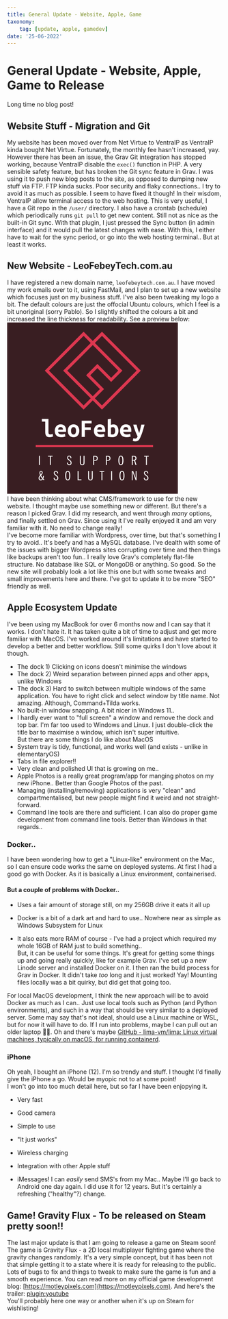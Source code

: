 ```yaml
---
title: General Update - Website, Apple, Game
taxonomy:
    tag: [update, apple, gamedev]
date: '25-06-2022'
---
```


# General Update - Website, Apple, Game to Release

Long time no blog post!

## Website Stuff - Migration and Git

My website has been moved over from Net Virtue to VentraIP as VentraIP kinda bought Net Virtue. Fortunately, the monthly fee hasn't increased, yay.  
However there has been an issue, the Grav Git integration has stopped working, because VentraIP disable the `exec()` function in PHP. A very sensible safety feature, but has broken the Git sync feature in Grav. I was using it to push new blog posts to the site, as opposed to dumping new stuff via FTP. FTP kinda sucks. Poor security and flaky connections.. I try to avoid it as much as possible.
I seem to have fixed it though! In their wisdom, VentraIP allow terminal access to the web hosting. This is very useful, I have a Git repo in the `/user/` directory. I also have a crontab (schedule) which periodically runs `git pull` to get new content. Still not as nice as the built-in Git sync. With that plugin, I just pressed the Sync button (in admin interface) and it would pull the latest changes with ease. With this, I either have to wait for the sync period, or go into the web hosting terminal.. But at least it works.

## New Website - LeoFebeyTech.com.au

I have registered a new domain name, `leofebeytech.com.au`. I have moved my work emails over to it, using FastMail, and I plan to set up a new website which focuses just on my business stuff. I've also been tweaking my logo a bit. The default colours are just the offocial Ubuntu colours, which I feel is a bit unoriginal (sorry Pablo). So I slightly shifted the colours a bit and increased the line thickness for readability. See a preview below:  
![](test-logo.png)  
I have been thinking about what CMS/framework to use for the new website. I thought maybe use something new or different. But there's a reason I picked Grav. I did my research, and went through *many* options, and finally settled on Grav. Since using it I've really enjoyed it and am very familiar with it. No need to change really!  
I've become more familiar with Wordpress, over time, but that's something I try to avoid.. It's beefy and has a MySQL database. I've dealth with some of the issues with bigger Wordpress sites corrupting over time and then things like backups aren't too fun.. I really love Grav's completely flat-file structure. No database like SQL or MongoDB or anything. So good. So the new site will probably look a lot like this one but with some tweaks and small improvements here and there. I've got to update it to be more "SEO" friendly as well.

## Apple Ecosystem Update

I've been using my MacBook for over 6 months now and I can say that it works. I don't hate it. It has taken quite a bit of time to adjust and get more familiar with MacOS. I've worked around it's limitations and have started to develop a better and better workflow.
Still some quirks I don't love about it though.

* The dock 1) Clicking on icons doesn't minimise the windows
* The dock 2) Weird separation between pinned apps and other apps, unlike Windows
* The dock 3) Hard to switch between multiple windows of the same application. You have to right click and select window by title name. Not amazing. Although, Command+Tilda works.
* No built-in window snapping. A bit nicer in Windows 11..
* I hardly ever want to "full screen" a window and remove the dock and top bar. I'm far too used to Windows and Linux. I just double-click the title bar to maximise a window, which isn't super intuitive.  
But there are some things I do like about MacOS
* System tray is tidy, functional, and works well (and exists - unlike in elementaryOS)
* Tabs in file explorer!!
* Very clean and polished UI that is growing on me..
* Apple Photos is a really great program/app for manging photos on my new iPhone.. Better than Google Photos of the past.
* Managing (installing/removing) applications is very "clean" and compartmentalised, but new people might find it weird and not straight-forward.
* Command line tools are there and sufficient. I can also do proper game development from command line tools. Better than Windows in that regards..

### Docker..

I have been wondering how to get a "Linux-like" environment on the Mac, so I can ensure code works the same on deployed systems. At first I had a good go with Docker. As it is basically a Linux environment, containerised.

#### But a couple of problems with Docker..

* Uses a fair amount of storage still, on my 256GB drive it eats it all up

* Docker is a bit of a dark art and hard to use.. Nowhere near as simple as Windows Subsystem for Linux

* It also eats more RAM of course - I've had a project which required my whole 16GB of RAM just to build something..  
But, it can be useful for some things. It's great for getting some things up and going really quickly, like for example Grav. I've set up a new Linode server and installed Docker on it. I then ran the build process for Grav in Docker. It didn't take *too* long and it just worked! Yay! Mounting files locally was a bit quirky, but did get that going too.   
  
For local MacOS development, I think the new approach will be to avoid Docker as much as I can.. Just use local tools such as Python (and Python environments), and such in a way that should be very similar to a deployed server. Some may say that's not ideal, should use a Linux machine or WSL, but for now it will have to do. If I run into problems, maybe I can pull out an older laptop 🤷‍♂️. Oh and there's maybe [GitHub - lima-vm/lima: Linux virtual machines, typically on macOS, for running containerd](https://github.com/lima-vm/lima/tree/master).

### iPhone
  
Oh yeah, I bought an iPhone (12). I'm so trendy and stuff. I thought I'd finally give the iPhone a go. Would be myopic not to at some point!  
I won't go into too much detail here, but so far I have been enjopying it.

* Very fast

* Good camera

* Simple to use

* "It just works"

* Wireless charging

* Integration with other Apple stuff

* iMessages! I can *easily* send SMS's from my Mac..
  Maybe I'll go back to Android one day again. I did use it for 12 years. But it's certainly a refreshing ("healthy"?) change.

## Game! Gravity Flux - To be released on Steam pretty soon!!

The last major update is that I am going to release a game on Steam soon!  
The game is Gravity Flux - a 2D local multiplayer fighting game where the gravity changes randomly. It's a very simple concept, but it has been not that simple getting it to a state where it is ready for releasing to the public. Lots of bugs to fix and things to tweak to make sure the game is fun and a smooth experience.
You can read more on my official game development blog: [https://motleypixels.com](https://motleypixels.com).
And here's the trailer:
[plugin:youtube](https://www.youtube.com/watch?v=GuEmsJVFipc)  
You'll probably here one way or another when it's up on Steam for wishlisting!